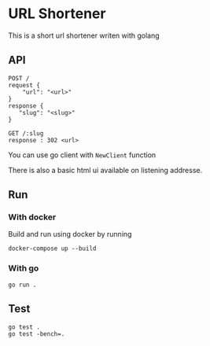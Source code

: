 # URL Shortener

This is a short url shortener writen with golang

## API

```
POST /
request {
    "url": "<url>"
}
response {
   "slug": "<slug>"
}

GET /:slug
response : 302 <url>
```

You can use go client with `NewClient` function

There is also a basic html ui available on listening addresse.

## Run

### With docker

Build and run using docker by running

```
docker-compose up --build
```

### With go

```
go run .
```

## Test

```
go test .
go test -bench=.
```
